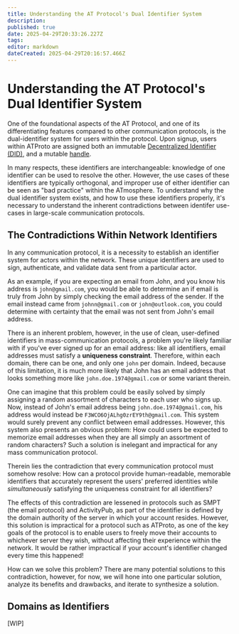 ```yaml
---
title: Understanding the AT Protocol's Dual Identifier System
description: 
published: true
date: 2025-04-29T20:33:26.227Z
tags: 
editor: markdown
dateCreated: 2025-04-29T20:16:57.466Z
---
```


# Understanding the AT Protocol's Dual Identifier System

One of the foundational aspects of the AT Protocol, and one of its differentiating features compared to other communication protocols, is the dual-identifier system for users within the protocol. Upon signup, users within ATProto are assigned both an immutable [Decentralized Identifier (DID)](/en/wiki/reference/identifiers/did), and a mutable [handle](/en/wiki/reference/identifiers/handles). 

In many respects, these identifiers are interchangeable: knowledge of one identifier can be used to resolve the other. However, the use cases of these identifiers are typically orthogonal, and improper use of either identifier can be seen as "bad practice" within the ATmosphere. To understand why the dual identifier system exists, and how to use these identifiers properly, it's necessary to understand the inherent contradictions between identifer use-cases in large-scale communication protocols.

## The Contradictions Within Network Identifiers

In any communication protocol, it is a necessity to establish an identifier system for actors within the network. These unique identifiers are used to sign, authenticate, and validate data sent from a particular actor. 

As an example, if you are expecting an email from John, and you know his address is `john@gmail.com`, you would be able to determine an if email is truly from John by simply checking the email address of the sender. If the email instead came from `johnn@gmail.com` or `john@outlook.com`, you could determine with certainty that the email was not sent from John's email address.

There is an inherent problem, however, in the use of clean, user-defined identifiers in mass-communication protocols, a problem you're likely familiar with if you've ever signed up for an email address: like all identifiers, email addresses must satisfy a **uniqueness constraint**. Therefore, within each domain, there can be one, and only one `john` per domain. Indeed, because of this limitation, it is much more likely that John has an email address that looks something more like `john.doe.1974@gmail.com` or some variant therein.

One can imagine that this problem could be easily solved by simply assigning a random assortment of characters to each user who signs up. Now, instead of John's email address being `john.doe.1974@gmail.com`, his address would instead be `F3WCO6OjALhg0zrEY9th@gmail.com`. This system would surely prevent any conflict between email addresses. However, this system also presents an obvious problem: How could users be expected to memorize email addresses when they are all simply an assortment of random characters? Such a solution is inelegant and impractical for any mass communication protocol.

Therein lies the contradiction that every communication protocol must somehow resolve: How can a protocol provide human-readable, memorable identifiers that accurately represent the users' preferred identities while *simultaneously* satisfying the uniqueness constraint for all identifiers?

The effects of this contradiction are lessened in protocols such as SMPT (the email protocol) and ActivityPub, as part of the identifier is defined by the domain authority of the server in which your account resides. However, this solution is impractical for a protocol such as ATProto, as one of the key goals of the protocol is to enable users to freely move their accounts to whichever server they wish, without affecting their experience within the network. It would be rather impractical if your account's identifier changed every time this happened!

How can we solve this problem? There are many potential solutions to this contradiction, however, for now, we will hone into one particular solution, analyze its benefits and drawbacks, and iterate to synthesize a solution.

## Domains as Identifiers

[WIP]